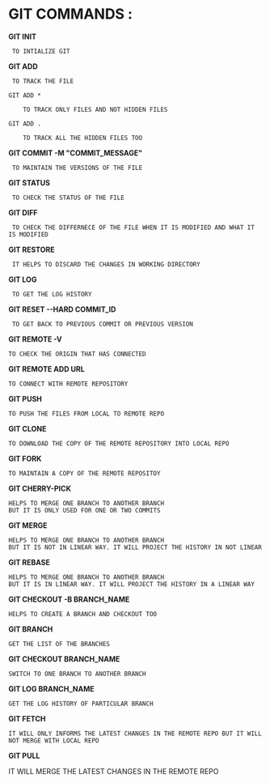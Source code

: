 # GIT COMMANDS :

**GIT INIT** 

     TO INTIALIZE GIT

**GIT ADD**

     TO TRACK THE FILE

    GIT ADD * 
    
        TO TRACK ONLY FILES AND NOT HIDDEN FILES

    GIT ADD . 
    
        TO TRACK ALL THE HIDDEN FILES TOO
        
**GIT COMMIT -M "COMMIT_MESSAGE"**

     TO MAINTAIN THE VERSIONS OF THE FILE   

**GIT STATUS**

     TO CHECK THE STATUS OF THE FILE

**GIT DIFF**

     TO CHECK THE DIFFERNECE OF THE FILE WHEN IT IS MODIFIED AND WHAT IT IS MODIFIED

**GIT RESTORE**

     IT HELPS TO DISCARD THE CHANGES IN WORKING DIRECTORY

**GIT LOG**

     TO GET THE LOG HISTORY

**GIT RESET --HARD COMMIT_ID**

     TO GET BACK TO PREVIOUS COMMIT OR PREVIOUS VERSION

**GIT REMOTE -V**

    TO CHECK THE ORIGIN THAT HAS CONNECTED

**GIT REMOTE ADD URL**

    TO CONNECT WITH REMOTE REPOSITORY
    
**GIT PUSH**

    TO PUSH THE FILES FROM LOCAL TO REMOTE REPO

**GIT CLONE**

    TO DOWNLOAD THE COPY OF THE REMOTE REPOSITORY INTO LOCAL REPO

**GIT FORK**

    TO MAINTAIN A COPY OF THE REMOTE REPOSITOY

**GIT CHERRY-PICK**

    HELPS TO MERGE ONE BRANCH TO ANOTHER BRANCH
    BUT IT IS ONLY USED FOR ONE OR TWO COMMITS

**GIT MERGE**

    HELPS TO MERGE ONE BRANCH TO ANOTHER BRANCH
    BUT IT IS NOT IN LINEAR WAY. IT WILL PROJECT THE HISTORY IN NOT LINEAR

**GIT REBASE**

    HELPS TO MERGE ONE BRANCH TO ANOTHER BRANCH
    BUT IT IS IN LINEAR WAY. IT WILL PROJECT THE HISTORY IN A LINEAR WAY

**GIT CHECKOUT -B BRANCH_NAME**

    HELPS TO CREATE A BRANCH AND CHECKOUT TOO

**GIT BRANCH**

    GET THE LIST OF THE BRANCHES

**GIT CHECKOUT BRANCH_NAME**

    SWITCH TO ONE BRANCH TO ANOTHER BRANCH

**GIT LOG BRANCH_NAME**

    GET THE LOG HISTORY OF PARTICULAR BRANCH

**GIT FETCH**

    IT WILL ONLY INFORMS THE LATEST CHANGES IN THE REMOTE REPO BUT IT WILL NOT MERGE WITH LOCAL REPO

**GIT PULL**

IT WILL MERGE THE LATEST CHANGES IN THE REMOTE REPO
    









